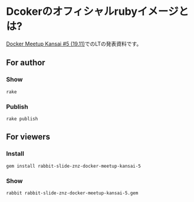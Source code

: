 # Dcokerのオフィシャルrubyイメージとは?

[Docker Meetup Kansai #5 (19.11)](https://dockerkansai.connpass.com/event/152313/)でのLTの発表資料です。

## For author

### Show

    rake

### Publish

    rake publish

## For viewers

### Install

    gem install rabbit-slide-znz-docker-meetup-kansai-5

### Show

    rabbit rabbit-slide-znz-docker-meetup-kansai-5.gem
